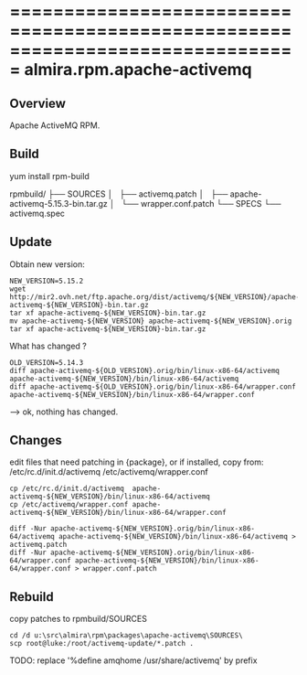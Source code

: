 ===============================================================================
almira.rpm.apache-activemq
===============================================================================

Overview
--------
Apache ActiveMQ RPM.


Build
-----
yum install rpm-build

rpmbuild/
├── SOURCES
│   ├── activemq.patch
│   ├── apache-activemq-5.15.3-bin.tar.gz
│   └── wrapper.conf.patch
└── SPECS
    └── activemq.spec

Update
------

Obtain new version:

~~~
NEW_VERSION=5.15.2
wget http://mir2.ovh.net/ftp.apache.org/dist/activemq/${NEW_VERSION}/apache-activemq-${NEW_VERSION}-bin.tar.gz
tar xf apache-activemq-${NEW_VERSION}-bin.tar.gz
mv apache-activemq-${NEW_VERSION} apache-activemq-${NEW_VERSION}.orig
tar xf apache-activemq-${NEW_VERSION}-bin.tar.gz
~~~

What has changed ?

~~~
OLD_VERSION=5.14.3
diff apache-activemq-${OLD_VERSION}.orig/bin/linux-x86-64/activemq apache-activemq-${NEW_VERSION}/bin/linux-x86-64/activemq
diff apache-activemq-${OLD_VERSION}.orig/bin/linux-x86-64/wrapper.conf apache-activemq-${NEW_VERSION}/bin/linux-x86-64/wrapper.conf
~~~

--> ok, nothing has changed.


Changes
-------
edit files that need patching in {package}, or if installed, copy from:
    /etc/rc.d/init.d/activemq
    /etc/activemq/wrapper.conf

~~~
cp /etc/rc.d/init.d/activemq  apache-activemq-${NEW_VERSION}/bin/linux-x86-64/activemq
cp /etc/activemq/wrapper.conf apache-activemq-${NEW_VERSION}/bin/linux-x86-64/wrapper.conf

diff -Nur apache-activemq-${NEW_VERSION}.orig/bin/linux-x86-64/activemq apache-activemq-${NEW_VERSION}/bin/linux-x86-64/activemq > activemq.patch
diff -Nur apache-activemq-${NEW_VERSION}.orig/bin/linux-x86-64/wrapper.conf apache-activemq-${NEW_VERSION}/bin/linux-x86-64/wrapper.conf > wrapper.conf.patch
~~~

Rebuild
-------
copy patches to rpmbuild/SOURCES

~~~
cd /d u:\src\almira\rpm\packages\apache-activemq\SOURCES\
scp root@luke:/root/activemq-update/*.patch .
~~~

TODO: replace '%define amqhome /usr/share/activemq' by prefix
